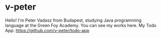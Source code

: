 # v-peter
Hello! I'm Peter Vadasz from Budapest, studying Java programming language at the Green Foy Academy. You can see my works here.
My Todo App: https://github.com/v-peter/todo-app
